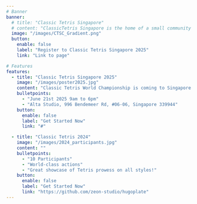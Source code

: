 ```yaml
---
# Banner
banner:
  # title: "Classic Tetris Singapore"
  # content: "ClassicTetris Singapore is the home of a small community of local enthusiasts who love playing Classic Tetris."
  image: "/images/CTSC_Gradient.png"
  button:
    enable: false
    label: "Register to Classic Tetris Singapore 2025"
    link: "Link to page"

# Features
features:
  - title: "Classic Tetris Singapore 2025"
    image: "/images/poster2025.jpg"
    content: "Classic Tetris World Championship is coming to Singapore again!"
    bulletpoints:
      - "June 21st 2025 9am to 6pm"
      - "Alta Studio, 996 Bendemeer Rd, #06-06, Singapore 339944"
    button:
      enable: false
      label: "Get Started Now"
      link: "#"

  - title: "Classic Tetris 2024"
    image: "/images/2024_participants.jpg"
    content: ""
    bulletpoints:
      - "10 Participants"
      - "World-class actions"
      - "Great showcase of Tetris prowess on all styles!"
    button:
      enable: false
      label: "Get Started Now"
      link: "https://github.com/zeon-studio/hugoplate"
---
```

